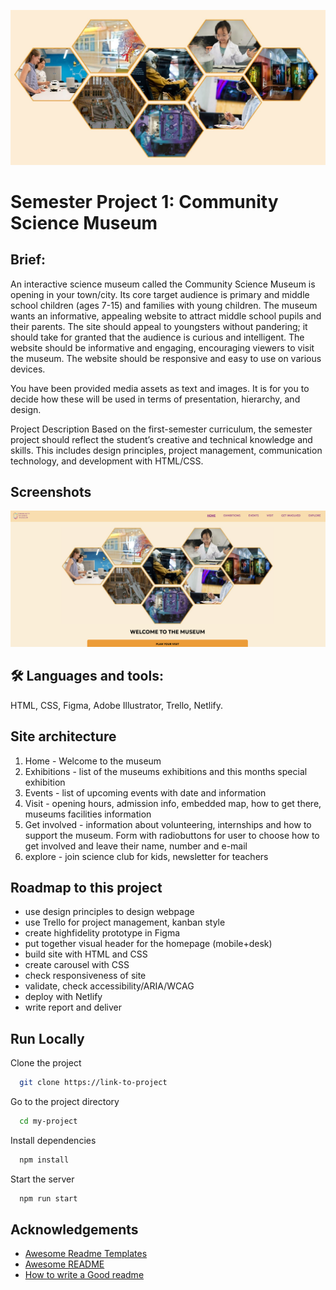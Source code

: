 ![](/images/screenshot-csm-hexagon.png)
# Semester Project 1: Community Science Museum

## Brief:
An interactive science museum called the Community Science Museum is opening in your town/city. Its core target audience is primary and middle school children (ages 7-15) and families with young children. The museum wants an informative, appealing website to attract middle school pupils and their parents. The site should appeal to youngsters without pandering; it should take for granted that the audience is curious and intelligent. The website should be informative and engaging, encouraging viewers to visit the museum. The website should be responsive and easy to use on various devices.

You have been provided media assets as text and images. It is for you to decide how these will be used in terms of presentation, hierarchy, and design.

Project Description Based on the first-semester curriculum, the semester project should reflect the student’s creative and technical knowledge and skills. This includes design principles, project management, communication technology, and development with HTML/CSS.

## Screenshots

![Screenshot](/images/Screenshot-CSM.png)

## 🛠 Languages and tools:

HTML, CSS, Figma, Adobe Illustrator, Trello, Netlify.

## Site architecture

1. Home - Welcome to the museum
2. Exhibitions - list of the museums exhibitions and this months special exhibition
3. Events - list of upcoming events with date and information
4. Visit - opening hours, admission info, embedded map, how to get there, museums facilities information
5. Get involved - information about volunteering, internships and how to support the museum. Form with radiobuttons for user to choose how to get involved and leave their name, number and e-mail
6. explore - join science club for kids, newsletter for teachers

## Roadmap to this project

- use design principles to design webpage
- use Trello for project management, kanban style
- create highfidelity prototype in Figma
- put together visual header for the homepage (mobile+desk)
- build site with HTML and CSS
- create carousel with CSS
- check responsiveness of site
- validate, check accessibility/ARIA/WCAG
- deploy with Netlify
- write report and deliver

## Run Locally

Clone the project

```bash
  git clone https://link-to-project
```

Go to the project directory

```bash
  cd my-project
```

Install dependencies

```bash
  npm install
```

Start the server

```bash
  npm run start
```

## Acknowledgements

- [Awesome Readme Templates](https://awesomeopensource.com/project/elangosundar/awesome-README-templates)
- [Awesome README](https://github.com/matiassingers/awesome-readme)
- [How to write a Good readme](https://bulldogjob.com/news/449-how-to-write-a-good-readme-for-your-github-project)
